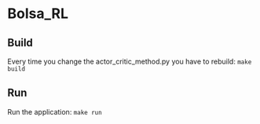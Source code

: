 # Bolsa_RL

## Build
Every time you change the actor_critic_method.py you have to rebuild:
`make build`

## Run
Run the application:
`make run`
